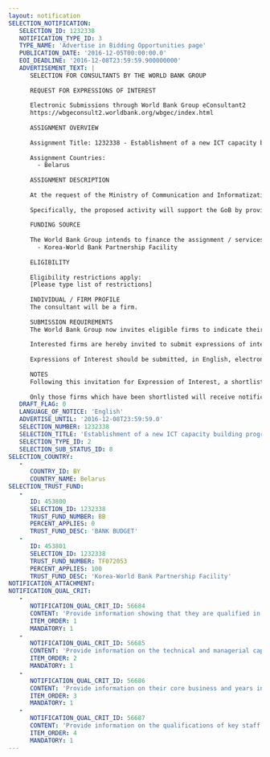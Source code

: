 ```yaml
---
layout: notification
SELECTION_NOTIFICATION: 
   SELECTION_ID: 1232338
   NOTIFICATION_TYPE_ID: 3
   TYPE_NAME: 'Advertise in Bidding Opportunities page'
   PUBLICATION_DATE: '2016-12-05T00:00:00.0'
   EOI_DEADLINE: '2016-12-08T23:59:59.900000000'
   ADVERTISEMENT_TEXT: |
      SELECTION FOR CONSULTANTS BY THE WORLD BANK GROUP
      
      REQUEST FOR EXPRESSIONS OF INTEREST
      
      Electronic Submissions through World Bank Group eConsultant2
      https://wbgeconsult2.worldbank.org/wbgec/index.html
      
      ASSIGNMENT OVERVIEW
      
      Assignment Title: 1232338 - Establishment of a new ICT capacity building program in Belarus
      
      Assignment Countries:
        - Belarus
      
      ASSIGNMENT DESCRIPTION
      
      At the request of the Ministry of Communication and Informatization of Republic of Belarus (MCI), which is a key implementing agency under both policy documents and key ICT sector public agency, the World Bank has designed a technical assistance activity to support ICT skills development to strengthen the enabling foundation for the digital economy. 
      
      Specifically, the proposed activity will support the GoB by providing analytical support, capacity building, and knowledge exchange to attend to the priorities of the Belarus State University (BSU) ICT Cluster. The Firm would deliver a set of analytical studies to enable sustainable development of the BSU ICT Cluster and of its key proposition embodied by the new ICT capacity building program. As well, the Firm is expected to participate in the dissemination of the findings of its work across relevant stakeholders in Belarus.
      
      FUNDING SOURCE
      
      The World Bank Group intends to finance the assignment / services described below under the following:
        - Korea-World Bank Partnership Facility
      
      ELIGIBILITY
      
      Eligibility restrictions apply:
      [Please type list of restrictions]
      
      INDIVIDUAL / FIRM PROFILE
      The consultant will be a firm. 
      
      SUBMISSION REQUIREMENTS
      The World Bank Group now invites eligible firms to indicate their interest in providing the services.  Interested firms must provide information indicating that they are qualified to perform the services (brochures, description of similar assignments, experience in similar conditions, availability of appropriate skills among staff, etc. for firms; CV and cover letter for individuals).  Please note that the total size of all attachments should be less than 5MB.  Consultants may associate to enhance their qualifications.
      
      Interested firms are hereby invited to submit expressions of interest.
      
      Expressions of Interest should be submitted, in English, electronically through World Bank Group eConsultant2 (https://wbgeconsult2.worldbank.org/wbgec/index.html)
      
      NOTES
      Following this invitation for Expression of Interest, a shortlist of qualified firms will be formally invited to submit proposals. Shortlisting and selection will be subject to the availability of funding.
      
      Only those firms which have been shortlisted will receive notification. No debrief will be provided to firms which have not been shortlisted.
   DRAFT_FLAG: 0
   LANGUAGE_OF_NOTICE: 'English'
   ADVERTISE_UNTIL: '2016-12-08T23:59:59.0'
   SELECTION_NUMBER: 1232338
   SELECTION_TITLE: 'Establishment of a new ICT capacity building program in Belarus'
   SELECTION_TYPE_ID: 2
   SELECTION_SUB_STATUS_ID: 8
SELECTION_COUNTRY: 
   - 
      COUNTRY_ID: BY
      COUNTRY_NAME: Belarus
SELECTION_TRUST_FUND: 
   - 
      ID: 453800
      SELECTION_ID: 1232338
      TRUST_FUND_NUMBER: BB
      PERCENT_APPLIES: 0
      TRUST_FUND_DESC: 'BANK BUDGET'
   - 
      ID: 453801
      SELECTION_ID: 1232338
      TRUST_FUND_NUMBER: TF072053
      PERCENT_APPLIES: 100
      TRUST_FUND_DESC: 'Korea-World Bank Partnership Facility'
NOTIFICATION_ATTACHMENT: 
NOTIFICATION_QUAL_CRIT: 
   - 
      NOTIFICATION_QUAL_CRIT_ID: 56684
      CONTENT: 'Provide information showing that they are qualified in the field of the assignment.'
      ITEM_ORDER: 1
      MANDATORY: 1
   - 
      NOTIFICATION_QUAL_CRIT_ID: 56685
      CONTENT: 'Provide information on the technical and managerial capabilities of the firm.'
      ITEM_ORDER: 2
      MANDATORY: 1
   - 
      NOTIFICATION_QUAL_CRIT_ID: 56686
      CONTENT: 'Provide information on their core business and years in business.'
      ITEM_ORDER: 3
      MANDATORY: 1
   - 
      NOTIFICATION_QUAL_CRIT_ID: 56687
      CONTENT: 'Provide information on the qualifications of key staff.'
      ITEM_ORDER: 4
      MANDATORY: 1
---
```

